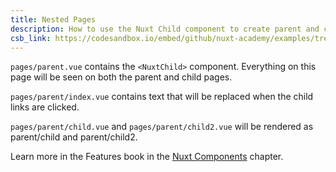 ```yaml
---
title: Nested Pages
description: How to use the Nuxt Child component to create parent and child pages.
csb_link: https://codesandbox.io/embed/github/nuxt-academy/examples/tree/master/routing/nested-pages?fontsize=14&hidenavigation=1&module=%2Fpages%2Fparent.vue&theme=dark&view=editor
---
```


<example-intro></example-intro>

`pages/parent.vue` contains the `<NuxtChild>` component. Everything on this page will be seen on both the parent and child pages.

`pages/parent/index.vue` contains text that will be replaced when the child links are clicked.

`pages/parent/child.vue` and `pages/parent/child2.vue` will be rendered as parent/child and parent/child2.

<alert type="next">

Learn more in the Features book in the [Nuxt Components](/docs/features/nuxt-components#the-nuxtchild-component) chapter.

</alert>

<code-sandbox :src="csb_link"></code-sandbox>
